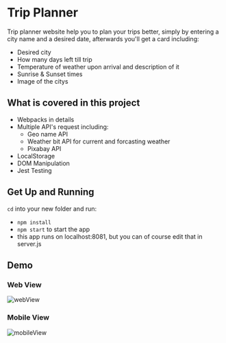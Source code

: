 # Trip Planner

Trip planner website help you to plan your trips better, simply by entering a city name and a desired date, afterwards you'll get a card including:

- Desired city
- How many days left till trip
- Temperature of weather upon arrival and description of it
- Sunrise & Sunset times
- Image of the citys

## What is covered in this project

- Webpacks in details
- Multiple API's request including:
  - Geo name API
  - Weather bit API for current and forcasting weather
  - Pixabay API
- LocalStorage
- DOM Manipulation
- Jest Testing

## Get Up and Running

`cd` into your new folder and run:

- `npm install`
- `npm start` to start the app
- this app runs on localhost:8081, but you can of course edit that in server.js


## Demo
### Web View
![webView](https://user-images.githubusercontent.com/53359513/207737125-4f1b6a32-fabb-4290-b5e9-d5a4fe1a055e.jpg)
### Mobile View
![mobileView](https://user-images.githubusercontent.com/53359513/207737247-2106e061-562d-4c6f-8e64-174933c5d33b.jpg)
